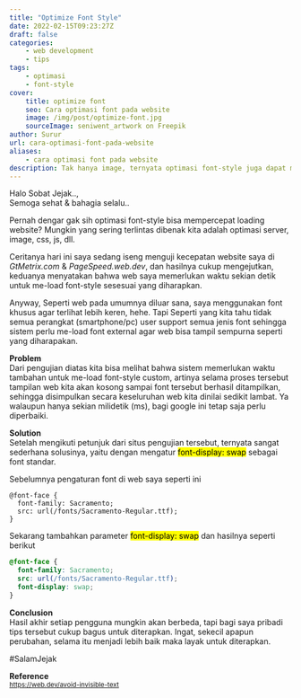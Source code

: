 ```yaml
---
title: "Optimize Font Style"
date: 2022-02-15T09:23:27Z
draft: false
categories: 
    - web development
    - tips
tags:
    - optimasi
    - font-style
cover:
    title: optimize font
    seo: Cara optimasi font pada website
    image: /img/post/optimize-font.jpg
    sourceImage: seniwent_artwork on Freepik
author: Surur
url: cara-optimasi-font-pada-website
aliases: 
    - cara optimasi font pada website
description: Tak hanya image, ternyata optimasi font-style juga dapat mempercepat loading website loh..
---
```


Halo Sobat Jejak..,<br>
Semoga sehat & bahagia selalu..

Pernah dengar gak sih optimasi font-style bisa mempercepat loading website? Mungkin yang sering terlintas dibenak kita adalah optimasi server, image, css, js, dll.

Ceritanya hari ini saya sedang iseng menguji kecepatan website saya di <em>GtMetrix.com</em> & <em>PageSpeed.web.dev</em>, dan hasilnya cukup mengejutkan, keduanya menyatakan bahwa web saya memerlukan waktu sekian detik untuk me-load font-style sesesuai yang diharapkan.

Anyway, Seperti web pada umumnya diluar sana, saya menggunakan font khusus agar terlihat lebih keren, hehe. Tapi Seperti yang kita tahu tidak semua perangkat (smartphone/pc) user support semua jenis font sehingga sistem perlu me-load font external agar web bisa tampil sempurna seperti yang diharapakan.

**Problem**<br>
Dari pengujian diatas kita bisa melihat bahwa sistem memerlukan waktu tambahan untuk me-load font-style custom, artinya selama proses tersebut tampilan web kita akan kosong sampai font tersebut berhasil ditampilkan, sehingga disimpulkan secara keseluruhan web kita dinilai sedikit lambat. Ya walaupun hanya sekian milidetik (ms), bagi google ini tetap saja perlu diperbaiki.

**Solution**<br>
Setelah mengikuti petunjuk dari situs pengujian tersebut, ternyata sangat sederhana solusinya, yaitu dengan mengatur <mark>font-display: swap</mark> sebagai font standar.

Sebelumnya pengaturan font di web saya seperti ini<br>
```
@font-face {
  font-family: Sacramento;
  src: url(/fonts/Sacramento-Regular.ttf);
}
```
Sekarang tambahkan parameter <mark>font-display: swap</mark>
dan hasilnya seperti berikut

```css
@font-face {
  font-family: Sacramento;
  src: url(/fonts/Sacramento-Regular.ttf);
  font-display: swap;
}
```

**Conclusion**<br>
Hasil akhir setiap pengguna mungkin akan berbeda, tapi bagi saya pribadi tips tersebut cukup bagus untuk diterapkan. Ingat, sekecil apapun perubahan, selama itu menjadi lebih baik maka layak untuk diterapkan.

#SalamJejak

**Reference**<br>
<small class="inside-out"><a href="https://web.dev/avoid-invisible-text" target="_BLANK">https://web.dev/avoid-invisible-text</a></small>
